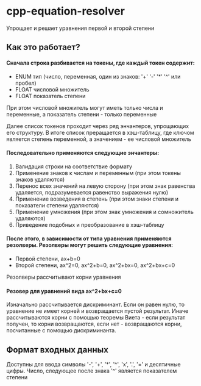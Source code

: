 # cpp-equation-resolver
Упрощает и решает уравнения первой и второй степени

## Как это работает? 
#### Сначала строка разбивается на токены, где каждый токен содержит:
- ENUM тип (число, переменная, один из знаков: '+' '-' '*' '^' или пробел)
- FLOAT числовой множитель
- FLOAT показатель степени

При этом числовой множитель могут иметь только числа и переменные, а показатель степени - только переменные

Далее список токенов проходит через ряд энчантеров, упрощающих его структуру. В итоге список преращается в хэш-таблицу, 
где ключом является степень переменной, а значением - ее числовой множитель

#### Последовательно применяются следующие энчантеры:
1. Валидация строки на соответствие формату
2. Применение знаков к числам и переменным (при этом токены знаков удаляются)
3. Перенос всех значений на левую сторону (при этом знак равенства удаляется, подразумевается равенство выражения нулю)
4. Применение возведения в степень (при этом знаки степени и показатели степени удаляются)
5. Применение умножения (при этом знак умножения и сомножитель удаляются)
6. Приведение подобных и преобразование в хэш-таблицу

#### После этого, в зависимости от типа уравнения применяются резолверы. Резолверы могут решить следующие уравнения:
- Первой степени, ax+b=0
- Второй степени, ax^2=0, ax^2+b=0, ax^2+bx=0, ax^2+bx+c=0

Резолверы рассчитывают корни уравнения

#### Резовер для уравнений вида ax^2+bx+c=0
Изначально рассчитывается дискриминант. Если он равен нулю, то уравнение не имеет корней и возвращается пустой результат. Иначе рассчитываются корни с помощью теоремы Виета - если результат получен, то корни возвращаются, если нет - возвращаются корни, посчитанные с помощью дискриминанта.

## Формат входных данных
Доступны для ввода символы '-', '+', '*', '^', 'x', '.', '=' и десятичные цифры.
Число, следующее после знака '^' является показателем степени
